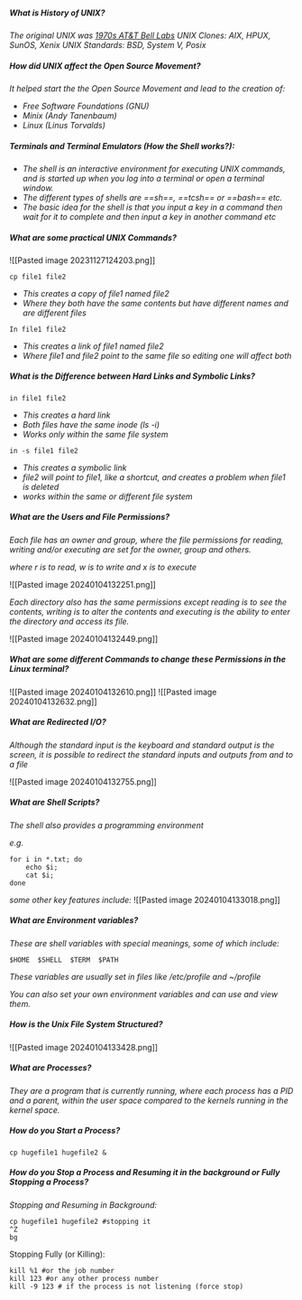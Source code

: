 ##### What is History of UNIX?
*The original UNIX was [1970s AT&T Bell Labs](https://en.wikipedia.org/wiki/Bell_Labs)*
*UNIX Clones: AIX, HPUX, SunOS, Xenix*
*UNIX Standards: BSD, System V, Posix*


##### How did UNIX affect the Open Source Movement?
*It helped start the the Open Source Movement and lead to the creation of:*
- *Free Software Foundations (GNU)*
- *Minix (Andy Tanenbaum)*
- *Linux (Linus Torvalds)*



##### Terminals and Terminal Emulators (How the Shell works?):
- *The shell is an interactive environment for executing UNIX commands, and is started up when you log into a terminal or open a terminal window.*
- *The different types of shells are ==sh==, ==tcsh== or ==bash== etc.*
- *The basic idea for the shell is that you input a key in a command then wait for it to complete and then input a key in another command etc*


##### What are some practical UNIX Commands?

![[Pasted image 20231127124203.png]]


```
cp file1 file2 
```
- *This creates a copy of file1 named file2*
- *Where they both have the same contents but have different names and are different files*

```
In file1 file2
```
- *This creates a link of file1 named file2*
- *Where file1 and file2 point to the same file so editing one will affect both*


##### What is the Difference between Hard Links and Symbolic Links?

```
in file1 file2
```
- *This creates a hard link*
- *Both files have the same inode (ls -i)*
- *Works only within the same file system*

```
in -s file1 file2
```
- *This creates a symbolic link*
- *file2 will point to file1, like a shortcut, and creates a problem when file1 is deleted*
- *works within the same or different file system*


##### What are the Users and File Permissions?

*Each file has an owner and group, where the file permissions for reading, writing and/or executing are set for the owner, group and others.*

*where r is to read, w is to write and x is to execute*

![[Pasted image 20240104132251.png]]


*Each directory also has the same permissions except reading is to see the contents, writing is to alter the contents and executing is the ability to enter the directory and access its file.*

![[Pasted image 20240104132449.png]]


##### What are some different Commands to change these Permissions in the Linux terminal?

![[Pasted image 20240104132610.png]]
![[Pasted image 20240104132632.png]]


##### What are Redirected I/O?

*Although the standard input is the keyboard and standard output is the screen, it is possible to redirect the standard inputs and outputs from and to a file*

![[Pasted image 20240104132755.png]]


##### What are Shell Scripts?

*The shell also provides a programming environment*

*e.g.*
```
for i in *.txt; do
	echo $i;
	cat $i;
done
```


*some other key features include:*
![[Pasted image 20240104133018.png]]


##### What are Environment variables?

*These are shell variables with special meanings, some of which include:*

```
$HOME  $SHELL  $TERM  $PATH
```

*These variables are usually set in files like /etc/profile and ~/profile*

*You can also set your own environment variables and can use and view them.*


##### How is the Unix File System Structured?

![[Pasted image 20240104133428.png]]


##### What are Processes?

*They are a program that is currently running, where each process has a PID and a parent, within the user space compared to the kernels running in the kernel space.*


##### How do you Start a Process?

```
cp hugefile1 hugefile2 &
```


##### How do you Stop a Process and Resuming it in the background or Fully Stopping a Process?

*Stopping and Resuming in Background:*
```
cp hugefile1 hugefile2 #stopping it
^Z
bg
```

Stopping Fully (or Killing):
```
kill %1 #or the job number
kill 123 #or any other process number
kill -9 123 # if the process is not listening (force stop)
```

